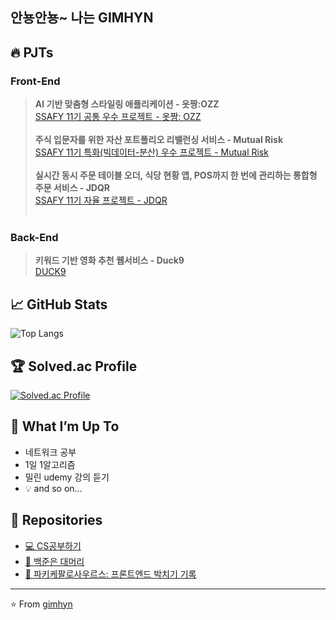 ## 안뇽안뇽~ 나는 GIMHYN
## 🔥 PJTs
### **Front-End**
> <span> **AI 기반 맞춤형 스타일링 애플리케이션 - 옷짱:OZZ**</span><br/>
<a href="https://github.com/doongyeop/OZZ">SSAFY 11기 공통 우수 프로젝트 - 옷짱: OZZ</a><br/><br/>
<span>**주식 입문자를 위한 자산 포트폴리오 리밸런싱 서비스 - Mutual Risk**</span><br/>
<a href="https://github.com/gimhyn/MutualRisk">SSAFY 11기 특화(빅데이터-분산) 우수 프로젝트 - Mutual Risk</a><br/><br/>
<span>**실시간 동시 주문 테이블 오더, 식당 현황 앱, POS까지 한 번에 관리하는 통합형 주문 서비스 - JDQR**</span><br/>
<a href="https://github.com/gimhyn/JDQR">SSAFY 11기 자율 프로젝트 - JDQR</a><br/><br/>
### **Back-End**
> <span>**키워드 기반 영화 추천 웹서비스 - Duck9**</span><br/>
<a href="https://github.com/gimhyn/Duck9">DUCK9</a><br/>


## 📈 GitHub Stats
![Top Langs](https://github-readme-stats.vercel.app/api/top-langs/?username=gimhyn&layout=compact&theme=cobalt)

## 🏆 Solved.ac Profile
[![Solved.ac Profile](http://mazassumnida.wtf/api/v2/generate_badge?boj=hayeonful)](https://solved.ac/hayeonful/)

## 🌱 What I’m Up To
- 네트워크 공부
- 1일 1알고리즘
- 밀린 udemy 강의 듣기
- 💡 and so on...

## 📂 Repositories
- [💻 CS공부하기](https://github.com/gimhyn/CSstudy) 
- [🐙 백준은 대머리](https://github.com/gimhyn/algorithm) 
- [🦖 파키케팔로사우르스: 프론트엔드 박치기 기록](https://github.com/gimhyn/FE) 

---

⭐️ From [gimhyn](https://github.com/gimhyn)
